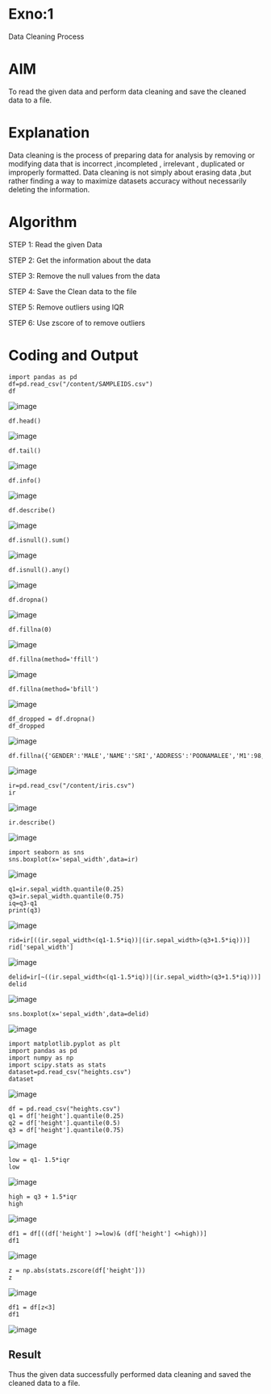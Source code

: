 # Exno:1
Data Cleaning Process

# AIM
To read the given data and perform data cleaning and save the cleaned data to a file.

# Explanation
Data cleaning is the process of preparing data for analysis by removing or modifying data that is incorrect ,incompleted , irrelevant , duplicated or improperly formatted. Data cleaning is not simply about erasing data ,but rather finding a way to maximize datasets accuracy without necessarily deleting the information.

# Algorithm
STEP 1: Read the given Data

STEP 2: Get the information about the data

STEP 3: Remove the null values from the data

STEP 4: Save the Clean data to the file

STEP 5: Remove outliers using IQR

STEP 6: Use zscore of to remove outliers

# Coding and Output
```
import pandas as pd
df=pd.read_csv("/content/SAMPLEIDS.csv")
df
```
![image](https://github.com/user-attachments/assets/32995fa9-e46e-4209-ba33-584cb753e158)

```
df.head()
```
![image](https://github.com/user-attachments/assets/1e935b5b-f81a-4f85-9a9b-3f61b49e51ed)
```
df.tail()
```
![image](https://github.com/user-attachments/assets/30c04c8f-8736-4c54-8355-4a0a47fab466)
```
df.info()
```
![image](https://github.com/user-attachments/assets/690d6af3-023e-4987-8ee1-726067c4a460)
```
df.describe()
```
![image](https://github.com/user-attachments/assets/90825f5c-7aa9-455f-a6c4-e40e8f7a1123)
```
df.isnull().sum()
```
![image](https://github.com/user-attachments/assets/975fb6e2-c71b-414a-baf9-bbb7452964de)

```
df.isnull().any()
```
![image](https://github.com/user-attachments/assets/eaa9089d-5f51-439b-9e37-6ed8d7a94bff)
```
df.dropna()
```

![image](https://github.com/user-attachments/assets/b7cf905c-3b6c-4b25-9aa8-b0ef17948bd1)
```
df.fillna(0)
```
![image](https://github.com/user-attachments/assets/84fd3283-87c9-43a5-a267-dd6c3c870bd1)

```
df.fillna(method='ffill')
```
![image](https://github.com/user-attachments/assets/c478bbd5-cf09-4d6a-a5ba-a5cff3d5a50c)

```
df.fillna(method='bfill')
```
![image](https://github.com/user-attachments/assets/8f800194-7fdd-418c-a332-194d9769a3b2)

```
df_dropped = df.dropna()
df_dropped
```
![image](https://github.com/user-attachments/assets/4f029be2-5ee0-4192-ac1d-3d4b29f904a4)

```
df.fillna({'GENDER':'MALE','NAME':'SRI','ADDRESS':'POONAMALEE','M1':98,'M2':87,'M3':76,'M4':92,'TOTAL':305,'AVG':89.999999})
```
![image](https://github.com/user-attachments/assets/e6d803c7-5d22-43a9-8b1d-96271c7b26dc)

```
ir=pd.read_csv("/content/iris.csv")
ir
```
![image](https://github.com/user-attachments/assets/e707ecde-24a1-4e94-881a-058165e5e98d)

```
ir.describe()
```
![image](https://github.com/user-attachments/assets/ea5c6e41-5055-42c5-9f52-87996678a34a)

```
import seaborn as sns
sns.boxplot(x='sepal_width',data=ir)
```
![image](https://github.com/user-attachments/assets/d6c28816-241d-46ff-9bbd-8abb71f10c7c)

```
q1=ir.sepal_width.quantile(0.25)
q3=ir.sepal_width.quantile(0.75)
iq=q3-q1
print(q3)
```
![image](https://github.com/user-attachments/assets/db2c1105-3b32-471d-b52d-1fd4790e1591)

```
rid=ir[((ir.sepal_width<(q1-1.5*iq))|(ir.sepal_width>(q3+1.5*iq)))]
rid['sepal_width']
```
![image](https://github.com/user-attachments/assets/be4eeae9-b6fd-45f3-b0a9-660286fae719)

```
delid=ir[~((ir.sepal_width<(q1-1.5*iq))|(ir.sepal_width>(q3+1.5*iq)))]
delid
```
![image](https://github.com/user-attachments/assets/6d30b608-9d0a-437f-8d99-88fe6420c814)

```
sns.boxplot(x='sepal_width',data=delid)
```
![image](https://github.com/user-attachments/assets/267312d7-fa57-4602-9d69-011dc1a71852)

```
import matplotlib.pyplot as plt
import pandas as pd
import numpy as np
import scipy.stats as stats
dataset=pd.read_csv("heights.csv")
dataset
```
![image](https://github.com/user-attachments/assets/b1f31eb6-75ea-4357-ac35-fdcf2d1637eb)

```
df = pd.read_csv("heights.csv")
q1 = df['height'].quantile(0.25)
q2 = df['height'].quantile(0.5)
q3 = df['height'].quantile(0.75)
```
![image](https://github.com/user-attachments/assets/891c8892-8131-497f-8bdb-83512901ffb6)

```
low = q1- 1.5*iqr
low
```
![image](https://github.com/user-attachments/assets/7620c655-eb34-4bfb-9845-1d1870da7a95)

```
high = q3 + 1.5*iqr
high
```
![image](https://github.com/user-attachments/assets/f3e3a364-18ff-488a-aa15-b5213da58bd5)


```
df1 = df[((df['height'] >=low)& (df['height'] <=high))]
df1
```
![image](https://github.com/user-attachments/assets/5dafb554-1a8d-4776-9989-e6fc3e74183d)

```
z = np.abs(stats.zscore(df['height']))
z
```
![image](https://github.com/user-attachments/assets/13473059-e750-4abf-8cc9-598cdccef64b)


```
df1 = df[z<3]
df1
```
![image](https://github.com/user-attachments/assets/63d61b39-9b4a-4909-bb8c-98751896a746)

## Result
Thus the given data successfully performed data cleaning and saved the cleaned data to a file.
